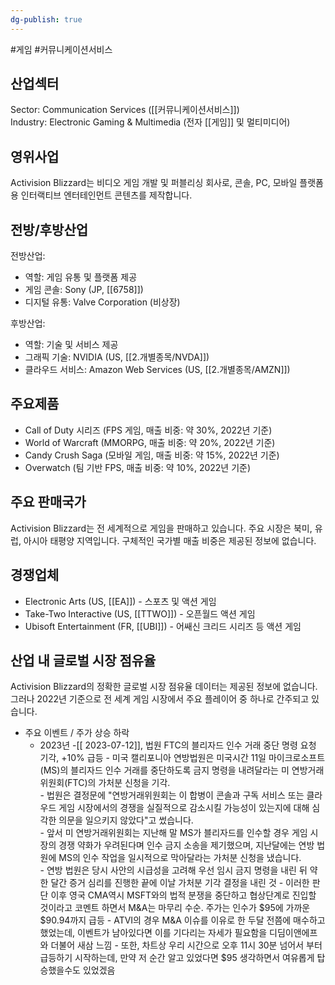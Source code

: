 ```yaml
---
dg-publish: true
---
```

#게임 #커뮤니케이션서비스

## 산업섹터

Sector: Communication Services ([[커뮤니케이션서비스]])  
Industry: Electronic Gaming & Multimedia (전자 [[게임]] 및 멀티미디어)

## 영위사업

Activision Blizzard는 비디오 게임 개발 및 퍼블리싱 회사로, 콘솔, PC, 모바일 플랫폼용 인터랙티브 엔터테인먼트 콘텐츠를 제작합니다.

## 전방/후방산업

전방산업:

- 역할: 게임 유통 및 플랫폼 제공
- 게임 콘솔: Sony (JP, [[6758]])
- 디지털 유통: Valve Corporation (비상장)

후방산업:

- 역할: 기술 및 서비스 제공
- 그래픽 기술: NVIDIA (US, [[2.개별종목/NVDA]])
- 클라우드 서비스: Amazon Web Services (US, [[2.개별종목/AMZN]])

## 주요제품

- Call of Duty 시리즈 (FPS 게임, 매출 비중: 약 30%, 2022년 기준)
- World of Warcraft (MMORPG, 매출 비중: 약 20%, 2022년 기준)
- Candy Crush Saga (모바일 게임, 매출 비중: 약 15%, 2022년 기준)
- Overwatch (팀 기반 FPS, 매출 비중: 약 10%, 2022년 기준)

## 주요 판매국가

Activision Blizzard는 전 세계적으로 게임을 판매하고 있습니다. 주요 시장은 북미, 유럽, 아시아 태평양 지역입니다. 구체적인 국가별 매출 비중은 제공된 정보에 없습니다.

## 경쟁업체

- Electronic Arts (US, [[EA]]) - 스포츠 및 액션 게임
- Take-Two Interactive (US, [[TTWO]]) - 오픈월드 액션 게임
- Ubisoft Entertainment (FR, [[UBI]]) - 어쌔신 크리드 시리즈 등 액션 게임

## 산업 내 글로벌 시장 점유율

Activision Blizzard의 정확한 글로벌 시장 점유율 데이터는 제공된 정보에 없습니다. 그러나 2022년 기준으로 전 세계 게임 시장에서 주요 플레이어 중 하나로 간주되고 있습니다.


- 주요 이벤트  /  주가 상승 하락
	- 2023년
		-[[ 2023-07-12]], 법원 FTC의 블리자드 인수 거래 중단 명령 요청 기각, +10% 급등
			- 미국 캘리포니아 연방법원은 미국시간 11일 마이크로소프트(MS)의 블리자드 인수 거래를 중단하도록 금지 명령을 내려달라는 미 연방거래위원회(FTC)의 가처분 신청을 기각.  
			- 법원은 결정문에 "연방거래위원회는 이 합병이 콘솔과 구독 서비스 또는 클라우드 게임 시장에서의 경쟁을 실질적으로 감소시킬 가능성이 있는지에 대해 심각한 의문을 일으키지 않았다"고 썼습니다.  
			- 앞서 미 연방거래위원회는 지난해 말 MS가 블리자드를 인수할 경우 게임 시장의 경쟁 약화가 우려된다며 인수 금지 소송을 제기했으며, 지난달에는 연방 법원에 MS의 인수 작업을 일시적으로 막아달라는 가처분 신청을 냈습니다.  
			- 연방 법원은 당시 사안의 시급성을 고려해 우선 임시 금지 명령을 내린 뒤 약 한 달간 증거 심리를 진행한 끝에 이날 가처분 기각 결정을 내린 것
			- 이러한 판단 이후 영국 CMA역시 MSFT와의 법적 분쟁을 중단하고 협상단계로 진입할 것이라고 코멘트 하면서 M&A는 마무리 수순. 주가는 인수가 $95에 가까운 $90.94까지 급등
				- ATVI의 경우 M&A 이슈를 이유로 한 두달 전쯤에 매수하고 했었는데, 이벤트가 남아있다면 이를 기다리는 자세가 필요함을 디딤이앤에프와 더불어 새삼 느낌
				- 또한, 차트상 우리 시간으로 오후 11시 30분 넘어서 부터 급등하기 시작하는데, 만약 저 순간 알고 있었다면 $95 생각하면서 여유롭게 탑승했을수도 있었겠음

